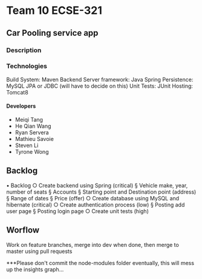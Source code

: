 # Team 10 ECSE-321

## Car Pooling service app

### Description

### Technologies
Build System:               Maven
Backend Server framework:   Java Spring
Persistence:                MySQL JPA or JDBC (will have to decide on this)
Unit Tests:                 JUnit
Hosting:                    Tomcat8

#### Developers 
* Meiqi Tang
* He Qian Wang
* Ryan Servera
* Mathieu Savoie
* Steven Li
* Tyrone Wong

## Backlog
• Backlog
		○ Create backend using Spring (critical)
			§ Vehicle make, year, number of seats
			§ Accounts
			§ Starting point and Destination point (address)
			§ Range of dates
			§ Price (offer)
		○ Create database using MySQL and hibernate (critical)
		○ Create authentication process (low)
			§ Posting add user page
			§ Posting login page
	  ○ Create unit tests (high)

## Worflow

Work on feature branches, merge into dev when done, then merge to master using pull requests

***Please don't commit the node-modules folder eventually, this will mess up the insights graph...
